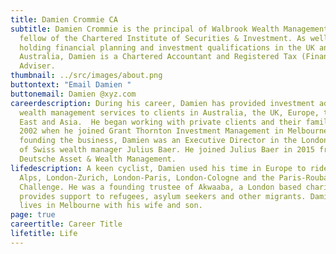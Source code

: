 ```yaml
---
title: Damien Crommie CA
subtitle: Damien Crommie is the principal of Walbrook Wealth Management. He is a
  fellow of the Chartered Institute of Securities & Investment. As well as
  holding financial planning and investment qualifications in the UK and
  Australia, Damien is a Chartered Accountant and Registered Tax (Financial)
  Adviser.
thumbnail: ../src/images/about.png
buttontext: "Email Damien "
buttonemail: Damien @xyz.com
careerdescription: During his career, Damien has provided investment advice and
  wealth management services to clients in Australia, the UK, Europe, the Middle
  East and Asia.  He began working with private clients and their families in
  2002 when he joined Grant Thornton Investment Management in Melbourne. Before
  founding the business, Damien was an Executive Director in the London office
  of Swiss wealth manager Julius Baer. He joined Julius Baer in 2015 from
  Deutsche Asset & Wealth Management.
lifedescription: A keen cyclist, Damien used his time in Europe to ride The
  Alps, London-Zurich, London-Paris, London-Cologne and the Paris-Roubaix
  Challenge. He was a founding trustee of Akwaaba, a London based charity that
  provides support to refugees, asylum seekers and other migrants. Damien now
  lives in Melbourne with his wife and son.
page: true
careertitle: Career Title
lifetitle: Life
---
```

